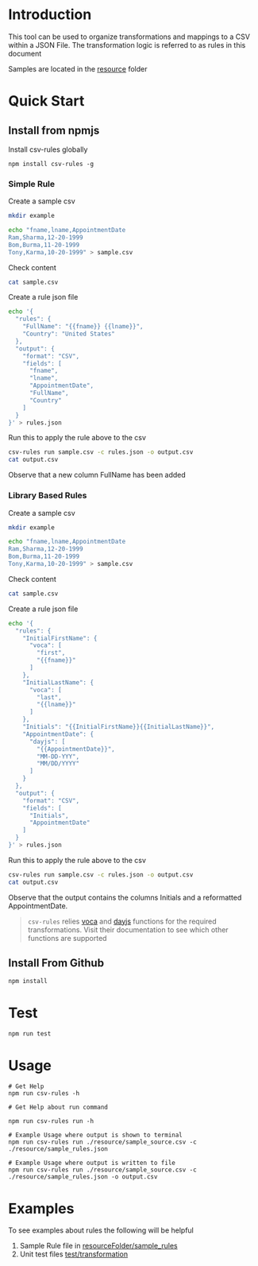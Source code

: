 # Introduction

This tool can be used to organize transformations and mappings to a CSV within a JSON File.
The transformation logic is referred to as rules in this document

Samples are located in the [resource](./resource) folder

# Quick Start

## Install from npmjs

Install csv-rules globally
```
npm install csv-rules -g
```

### Simple Rule

Create a sample csv

```bash
mkdir example

echo "fname,lname,AppointmentDate
Ram,Sharma,12-20-1999
Bom,Burma,11-20-1999
Tony,Karma,10-20-1999" > sample.csv

```

Check content
```bash
cat sample.csv
```

Create a rule json file
```bash
echo '{
  "rules": {
    "FullName": "{{fname}} {{lname}}",
    "Country": "United States"
  },
  "output": {
    "format": "CSV",
    "fields": [
      "fname",
      "lname",
      "AppointmentDate",
      "FullName",
      "Country"
    ]
  }
}' > rules.json
```

Run this to apply the rule above to the csv
```bash
csv-rules run sample.csv -c rules.json -o output.csv
cat output.csv
```




Observe that a new column FullName has been added

### Library Based Rules


Create a sample csv

```bash
mkdir example

echo "fname,lname,AppointmentDate
Ram,Sharma,12-20-1999
Bom,Burma,11-20-1999
Tony,Karma,10-20-1999" > sample.csv

```

Check content
```bash
cat sample.csv
```

Create a rule json file

```bash
echo '{
  "rules": {
    "InitialFirstName": {
      "voca": [
        "first",
        "{{fname}}"
      ]
    },
    "InitialLastName": {
      "voca": [
        "last",
        "{{lname}}"
      ]
    },
    "Initials": "{{InitialFirstName}}{{InitialLastName}}",
    "AppointmentDate": {
      "dayjs": [
        "{{AppointmentDate}}",
        "MM-DD-YYY",
        "MM/DD/YYYY"
      ]
    }
  },
  "output": {
    "format": "CSV",
    "fields": [
      "Initials",
      "AppointmentDate"
    ]
  }
}' > rules.json

```

Run this to apply the rule above to the csv
```bash
csv-rules run sample.csv -c rules.json -o output.csv
cat output.csv
```

Observe that the output contains the columns Initials and a reformatted AppointmentDate.
> `csv-rules` relies [voca](https://vocajs.com/) and [dayjs](https://day.js.org/) functions for the required transformations.
> Visit their documentation to see which other functions are supported



## Install From Github

``
npm install
``

# Test

``
npm run test
``

# Usage

```
# Get Help
npm run csv-rules -h

# Get Help about run command

npm run csv-rules run -h

# Example Usage where output is shown to terminal
npm run csv-rules run ./resource/sample_source.csv -c ./resource/sample_rules.json

# Example Usage where output is written to file
npm run csv-rules run ./resource/sample_source.csv -c ./resource/sample_rules.json -o output.csv
```




# Examples

To see examples about rules the following will be helpful

1. Sample Rule file in [resourceFolder/sample_rules](./resource/sample_rules.json)
2. Unit test files [test/transformation](./test/transformation)

